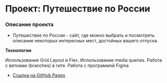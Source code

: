 # Проект: Путешествие по России

### Описание проекта
* Путешествие по России - сайт, где можно выбрать и посмотреть описание некоторых интересных мест, достойных вашего отпуска. 


**Технологии**

Использование Grid Layout и Flex.
Использование media queries.
Работа с ветками (branches) в гите.
Работа с программой Figma

* [Ссылка на GitHub Pages](https://anilyukina.github.io/russian-travel/)


